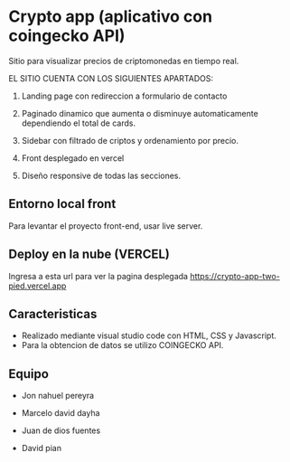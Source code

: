 
# Crypto app (aplicativo con coingecko API)

Sitio para visualizar precios de criptomonedas en tiempo real.

EL SITIO CUENTA CON LOS SIGUIENTES APARTADOS:

1) Landing page con redireccion a formulario de contacto

2) Paginado dinamico que aumenta o disminuye automaticamente dependiendo el total de cards. 

4) Sidebar con filtrado de criptos y ordenamiento por precio.

5) Front desplegado en vercel

6) Diseño responsive de todas  las secciones.





## Entorno local front

Para levantar el proyecto front-end, usar live server.


## Deploy en la nube (VERCEL)

Ingresa a esta url para ver la pagina desplegada https://crypto-app-two-pied.vercel.app
## Caracteristicas

- Realizado mediante visual studio code con HTML, CSS y Javascript.
- Para la obtencion de datos se utilizo COINGECKO API.



## Equipo

- Jon nahuel pereyra

- Marcelo david dayha

- Juan de dios fuentes

- David pian



